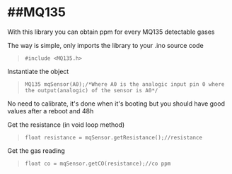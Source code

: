 ##MQ135
=====

With this library you can obtain ppm for every MQ135 detectable gases

The way is simple, only imports the library to your .ino source code
> ```#include <MQ135.h>```

Instantiate the object 
>```MQ135 mqSensor(A0);/*Where A0 is the analogic input pin 0 where the output(analogic) of the sensor is A0*/```

No need to calibrate, it's done when it's booting but you should have good values after a reboot and 48h

Get the resistance (in void loop method)

> ```float resistance = mqSensor.getResistance();//resistance```

Get the gas reading
> ```float co = mqSensor.getCO(resistance);//co ppm```
